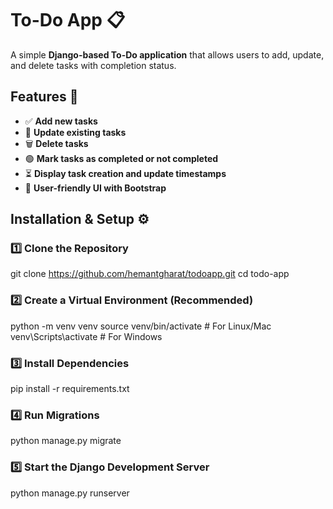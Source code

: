 # To-Do App 📋

A simple **Django-based To-Do application** that allows users to add, update, and delete tasks with completion status.

## Features 🚀
- ✅ **Add new tasks**
- 🔄 **Update existing tasks**
- 🗑️ **Delete tasks**
- 🟢 **Mark tasks as completed or not completed**
- ⏳ **Display task creation and update timestamps**
- 🎨 **User-friendly UI with Bootstrap**

## Installation & Setup ⚙️

### 1️⃣ Clone the Repository
git clone https://github.com/hemantgharat/todoapp.git
cd todo-app

### 2️⃣ Create a Virtual Environment (Recommended)

python -m venv venv
source venv/bin/activate   # For Linux/Mac
venv\Scripts\activate      # For Windows

### 3️⃣ Install Dependencies
pip install -r requirements.txt

### 4️⃣ Run Migrations
python manage.py migrate

### 5️⃣ Start the Django Development Server
python manage.py runserver